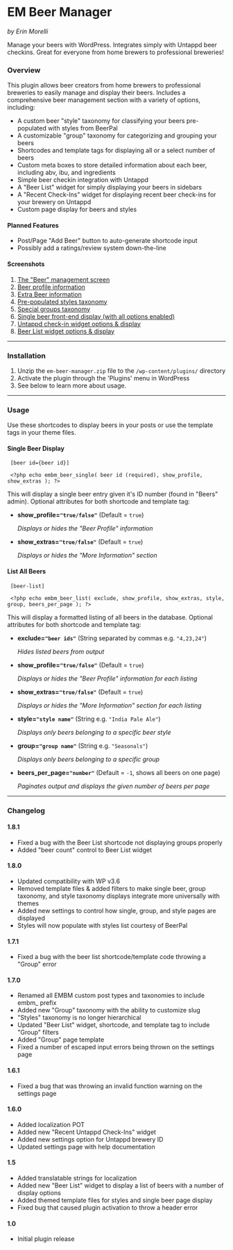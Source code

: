 # EM Beer Manager #

*by Erin Morelli*

Manage your beers with WordPress. Integrates simply with Untappd beer checkins. Great for everyone from home brewers to professional breweries!


### Overview ####

This plugin allows beer creators from home brewers to professional breweries to easily manage and display their beers. Includes a comprehensive beer management section with a variety of options, including:

* A custom beer "style" taxonomy for classifying your beers pre-populated with styles from BeerPal
* A customizable "group" taxonomy for categorizing and grouping your beers
* Shortcodes and template tags for displaying all or a select number of beers
* Custom meta boxes to store detailed information about each beer, including abv, ibu, and ingredients
* Simple beer checkin integration with Untappd
* A "Beer List" widget for simply displaying your beers in sidebars
* A "Recent Check-Ins" widget for displaying recent beer check-ins for your brewery on Untappd
* Custom page display for beers and styles

#### Planned Features ####

* Post/Page "Add Beer" button to auto-generate shortcode input
* Possibly add a ratings/review system down-the-line

#### Screenshots ####

1. [The "Beer" management screen](https://raw.github.com/ErinMorelli/em-beer-manager/master/screenshot-1.jpg)
2. [Beer profile information](https://raw.github.com/ErinMorelli/em-beer-manager/master/screenshot-2.jpg)
3. [Extra Beer information](https://raw.github.com/ErinMorelli/em-beer-manager/master/screenshot-3.jpg)
4. [Pre-populated styles taxonomy](https://raw.github.com/ErinMorelli/em-beer-manager/master/screenshot-4.jpg)
5. [Special groups taxonomy](https://raw.github.com/ErinMorelli/em-beer-manager/master/screenshot-5.jpg)
6. [Single beer front-end display (with all options enabled)](https://raw.github.com/ErinMorelli/em-beer-manager/master/screenshot-6.jpg)
7. [Untappd check-in widget options & display](https://raw.github.com/ErinMorelli/em-beer-manager/master/screenshot-7.jpg)
8. [Beer List widget options & display](https://raw.github.com/ErinMorelli/em-beer-manager/master/screenshot-8.jpg)


*****


### Installation ###

1. Unzip the `em-beer-manager.zip` file to the `/wp-content/plugins/` directory
1. Activate the plugin through the 'Plugins' menu in WordPress
1. See below to learn more about usage.


*****

### Usage ###


Use these shortcodes to display beers in your posts or use the template tags in your theme files.


#### Single Beer Display ####

     [beer id={beer id}]

     <?php echo embm_beer_single( beer id (required), show_profile, show_extras ); ?>

This will display a single beer entry given it's ID number (found in "Beers" admin). Optional attributes for both shortcode and template tag:

* __show_profile=`"true/false"`__ (Default = `true`)
     
    *Displays or hides the "Beer Profile" information*

* __show_extras=`"true/false"`__ (Default = `true`)
     
    *Displays or hides the "More Information" section*


#### List All Beers ####


     [beer-list]

     <?php echo embm_beer_list( exclude, show_profile, show_extras, style, group, beers_per_page ); ?>
     
This will display a formatted listing of all beers in the database. Optional attributes for both shortcode and template tag:

* __exclude=`"beer ids"`__ (String separated by commas e.g. `"4,23,24"`)

    *Hides listed beers from output*

* __show_profile=`"true/false"`__ (Default = `true`)

    *Displays or hides the "Beer Profile" information for each listing*

* __show_extras=`"true/false"`__ (Default = `true`)

    *Displays or hides the "More Information" section for each listing*

* __style=`"style name"`__ (String e.g. `"India Pale Ale"`)

    *Displays only beers belonging to a specific beer style*
    
* __group=`"group name"`__ (String e.g. `"Seasonals"`)

    *Displays only beers belonging to a specific group*

* __beers\_per\_page=`"number"`__ (Default = `-1`, shows all beers on one page)

    *Paginates output and displays the given number of beers per page*

*****

### Changelog ###


#### 1.8.1 ###
* Fixed a bug with the Beer List shortcode not displaying groups properly
* Added "beer count" control to Beer List widget

#### 1.8.0 ###
* Updated compatibility with WP v3.6
* Removed template files & added filters to make single beer, group taxonomy, and style taxonomy displays integrate more universally with themes
* Added new settings to control how single, group, and style pages are displayed
* Styles will now populate with styles list courtesy of BeerPal

#### 1.7.1 ###
* Fixed a bug with the beer list shortcode/template code throwing a "Group" error

#### 1.7.0 ###
* Renamed all EMBM custom post types and taxonomies to include embm_ prefix 
* Added new "Group" taxonomy with the ability to customize slug
* "Styles" taxonomy is no longer hierarchical 
* Updated "Beer List" widget, shortcode, and template tag to include "Group" filters
* Added "Group" page template
* Fixed a number of escaped input errors being thrown on the settings page

#### 1.6.1 ###
* Fixed a bug that was throwing an invalid function warning on the settings page

#### 1.6.0 ####
* Added localization POT
* Added new "Recent Untappd Check-Ins" widget
* Added new settings option for Untappd brewery ID
* Updated settings page with help documentation

#### 1.5 ####
* Added translatable strings for localization
* Added new "Beer List" widget to display a list of beers with a number of display options
* Added themed template files for styles and single beer page display
* Fixed bug that caused plugin activation to throw a header error

#### 1.0 ####
* Initial plugin release
